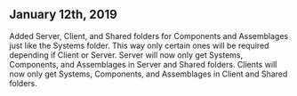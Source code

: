 ## January 12th, 2019
Added Server, Client, and Shared folders for Components and Assemblages just like the Systems folder. This way only certain ones will be required depending if Client or Server. Server will now only get Systems, Components, and Assemblages in Server and Shared folders. Clients will now only get Systems, Components, and Assemblages in Client and Shared folders.